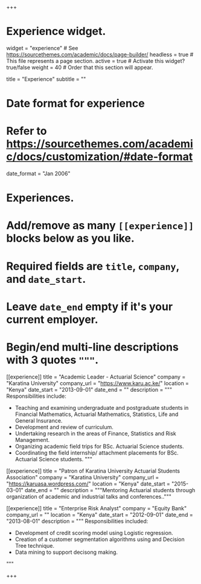 +++
# Experience widget.
widget = "experience"  # See https://sourcethemes.com/academic/docs/page-builder/
headless = true  # This file represents a page section.
active = true  # Activate this widget? true/false
weight = 40  # Order that this section will appear.

title = "Experience"
subtitle = ""

# Date format for experience
#   Refer to https://sourcethemes.com/academic/docs/customization/#date-format
date_format = "Jan 2006"

# Experiences.
#   Add/remove as many `[[experience]]` blocks below as you like.
#   Required fields are `title`, `company`, and `date_start`.
#   Leave `date_end` empty if it's your current employer.
#   Begin/end multi-line descriptions with 3 quotes `"""`.
[[experience]]
  title = "Academic Leader - Actuarial Science"
  company = "Karatina University"
  company_url = "https://www.karu.ac.ke/"
  location = "Kenya"
  date_start = "2013-09-01"
  date_end = ""
  description = """
  Responsibilities include:
  
  * Teaching and examining undergraduate and postgraduate students in Financial Mathematics, Actuarial Mathematics, Statistics, Life and General Insurance.
  * Development and review of curriculum.
  * Undertaking research in the areas of Finance, Statistics and Risk Management.
  * Organizing academic field trips for BSc. Actuarial Science students.
  * Coordinating the field internship/ attachment placements for BSc. Actuarial Science students.
  """

[[experience]]
  title = "Patron of Karatina University Actuarial Students Association"
  company = "Karatina University"
  company_url = "https://karuasa.wordpress.com/"
  location = "Kenya"
  date_start = "2015-03-01"
  date_end = ""
  description = """Mentoring Actuarial students through organization of academic and industrial talks and conferences.."""
  
  [[experience]]
  title = "Enterprise Risk Analyst"
  company = "Equity Bank"
  company_url = ""
  location = "Kenya"
  date_start = "2012-09-01"
  date_end = "2013-08-01"
  description = """
  Responsibilities included:
  
  * Development of credit scoring model using Logistic regression.
  * Creation of a customer segmentation algorithms using and Decision Tree technique.
  * Data mining to support decisong making.
  
  """

+++

